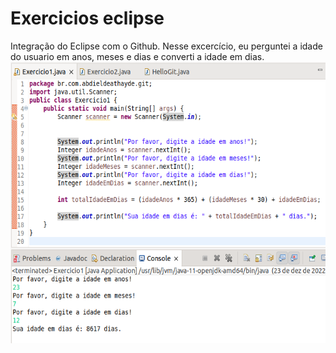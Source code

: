 # Exercicios eclipse
Integração do Eclipse com o Github. Nesse excercício, eu perguntei a idade do usuario em anos, meses e dias e converti a idade em dias.
<img src="https://github.com/abdieldeathayde/eclipse/blob/main/imagens/Captura%20de%20tela%20de%202022-12-23%2021-20-14.png" alt="Imagem do codigo em Java" height="450" width:450>
